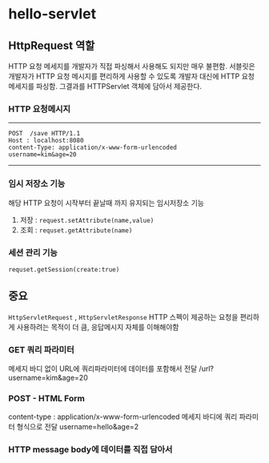 # hello-servlet

## HttpRequest 역할

HTTP 요청 메세지를 개발자가 직접 파싱해서 사용해도 되지만 매우 불편함. 
서블릿은 개발자가 HTTP 요청 메시지를 편리하게 사용할 수 있도록 개발자 대신에 HTTP 요청메세지를 파싱함. 그결과를 HTTPServlet 객체에 담아서 제공한다.

### HTTP 요청메시지
***
```
POST  /save HTTP/1.1
Host : localhost:8080
content-Type: application/x-www-form-urlencoded
username=kim&age=20
```
***

### 임시 저장소 기능
해당 HTTP 요청이 시작부터 끝날때 까지 유지되는 임시저장소 기능

1. 저장 : ```request.setAttribute(name,value)```
2. 조회 : ```requset.getAttribute(name)```

### 세션 관리 기능
```requset.getSession(create:true) ```

## 중요
```HttpServletRequest``` , ```HttpServletResponse``` HTTP 스펙이 제공하는 요청을 편리하게 사용하려는 목적이 더 큼, 응답메시지 자체를 이해해야함

### GET 쿼리 파라미터
메세지 바디 없이 URL에 쿼리파라미터에 데이터를 포함해서 전달
/url?username=kim&age=20
### POST - HTML Form
content-type : application/x-www-form-urlencoded
메세지 바디에 쿼리 파라미터 형식으로 전달 
username=hello&age=2
### HTTP message body에 데이터를 직접 담아서 
